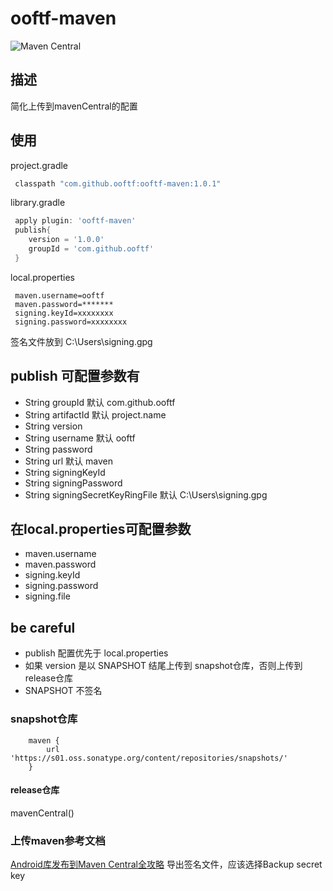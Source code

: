 # ooftf-maven
![Maven Central](https://img.shields.io/maven-central/v/com.github.ooftf/ooftf-maven)
## 描述
简化上传到mavenCentral的配置
## 使用
project.gradle
```groovy
 classpath "com.github.ooftf:ooftf-maven:1.0.1"
```
library.gradle
```groovy
 apply plugin: 'ooftf-maven'
 publish{
    version = '1.0.0'
    groupId = 'com.github.ooftf'
 }

```
 local.properties
```
 maven.username=ooftf
 maven.password=*******
 signing.keyId=xxxxxxxx
 signing.password=xxxxxxxx
```
签名文件放到 C:\Users\signing.gpg
##  publish 可配置参数有
* String groupId   默认 com.github.ooftf
* String artifactId 默认 project.name
* String version
* String username  默认 ooftf
* String password
* String url  默认 maven
* String signingKeyId
* String signingPassword
* String signingSecretKeyRingFile 默认 C:\Users\signing.gpg

## 在local.properties可配置参数
* maven.username
* maven.password
* signing.keyId
* signing.password
* signing.file
## be careful
* publish 配置优先于 local.properties
* 如果 version 是以 SNAPSHOT 结尾上传到 snapshot仓库，否则上传到release仓库
* SNAPSHOT 不签名
### snapshot仓库
        maven {
            url 'https://s01.oss.sonatype.org/content/repositories/snapshots/'
        }
#### release仓库
mavenCentral()

### 上传maven参考文档
[Android库发布到Maven Central全攻略](https://xiaozhuanlan.com/topic/6174835029) 导出签名文件，应该选择Backup secret key

